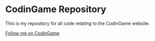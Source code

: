 # CodinGame Repository

This is my repository for all code relating to the CodinGame website.


[Follow me on CodinGame](https://www.codingame.com/profile/463092ca90d6ae5749c8ffcf6e2c209e6051245)
